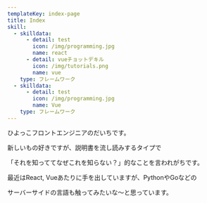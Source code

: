 ```yaml
---
templateKey: index-page
title: Index
skill:
  - skilldata:
      - detail: test
        icon: /img/programming.jpg
        name: react
      - detail: vueチョットデキル
        icon: /img/tutorials.png
        name: vue
    type: フレームワーク
  - skilldata:
      - detail: test
        icon: /img/programming.jpg
        name: Vue
    type: フレームワーク
---
```

ひよっこフロントエンジニアのだいちです。

新しいもの好きですが、説明書を流し読みするタイプで

「それを知っててなぜこれを知らない？」的なことを言われがちです。

最近はReact, Vueあたりに手を出していますが、PythonやGoなどの

サーバーサイドの言語も触ってみたいな～と思っています。

